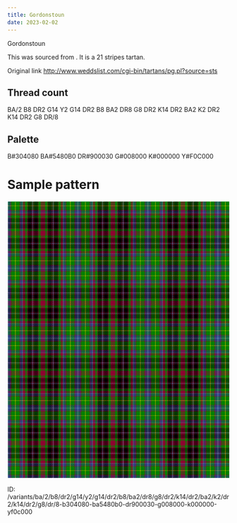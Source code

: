 ```yaml
---
title: Gordonstoun
date: 2023-02-02
---
```

Gordonstoun

This was sourced from <no value>.  It is a 21 stripes tartan.

Original link http://www.weddslist.com/cgi-bin/tartans/pg.pl?source=sts

## Thread count
BA/2 B8 DR2 G14 Y2 G14 DR2 B8 BA2 DR8 G8 DR2 K14 DR2 BA2 K2 DR2 K14 DR2 G8 DR/8

## Palette
B#304080 BA#5480B0 DR#900030 G#008000 K#000000 Y#F0C000

# Sample pattern

![Tartan detail](tartan.png "BA/2 B8 DR2 G14 Y2 G14 DR2 B8 BA2 DR8 G8 DR2 K14 DR2 BA2 K2 DR2 K14 DR2 G8 DR/8 tartan")

ID: /variants/ba/2/b8/dr2/g14/y2/g14/dr2/b8/ba2/dr8/g8/dr2/k14/dr2/ba2/k2/dr2/k14/dr2/g8/dr/8-b304080-ba5480b0-dr900030-g008000-k000000-yf0c000